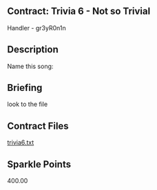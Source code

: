 ## Contract: Trivia 6 - Not so Trivial
Handler - gr3yR0n1n

## Description
Name this song:

## Briefing
look to the file

## Contract Files
[trivia6.txt](files/trivia6.txt)

## Sparkle Points
400.00 
